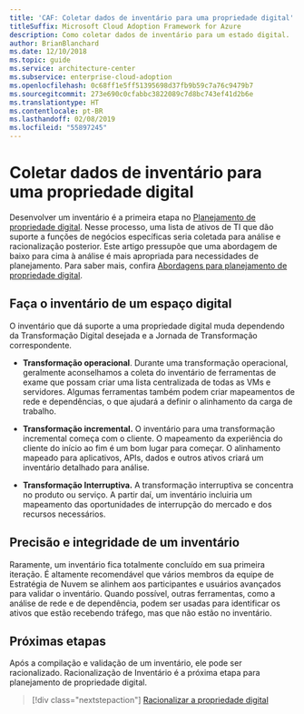 ```yaml
---
title: 'CAF: Coletar dados de inventário para uma propriedade digital'
titleSuffix: Microsoft Cloud Adoption Framework for Azure
description: Como coletar dados de inventário para um estado digital.
author: BrianBlanchard
ms.date: 12/10/2018
ms.topic: guide
ms.service: architecture-center
ms.subservice: enterprise-cloud-adoption
ms.openlocfilehash: 0c68ff1e5ff51395698d37fb9b59c7a76c9479b7
ms.sourcegitcommit: 273e690c0cfabbc3822089c7d8bc743ef41d2b6e
ms.translationtype: HT
ms.contentlocale: pt-BR
ms.lasthandoff: 02/08/2019
ms.locfileid: "55897245"
---
```

# <a name="gather-inventory-data-for-a-digital-estate"></a>Coletar dados de inventário para uma propriedade digital

Desenvolver um inventário é a primeira etapa no [Planejamento de propriedade digital](overview.md). Nesse processo, uma lista de ativos de TI que dão suporte a funções de negócios específicas seria coletada para análise e racionalização posterior. Este artigo pressupõe que uma abordagem de baixo para cima à análise é mais apropriada para necessidades de planejamento. Para saber mais, confira [Abordagens para planejamento de propriedade digital](./approach.md).

## <a name="take-inventory-of-a-digital-estate"></a>Faça o inventário de um espaço digital

O inventário que dá suporte a uma propriedade digital muda dependendo da Transformação Digital desejada e a Jornada de Transformação correspondente.

- **Transformação operacional**. Durante uma transformação operacional, geralmente aconselhamos a coleta do inventário de ferramentas de exame que possam criar uma lista centralizada de todas as VMs e servidores. Algumas ferramentas também podem criar mapeamentos de rede e dependências, o que ajudará a definir o alinhamento da carga de trabalho.

- **Transformação incremental.** O inventário para uma transformação incremental começa com o cliente. O mapeamento da experiência do cliente do início ao fim é um bom lugar para começar. O alinhamento mapeado para aplicativos, APIs, dados e outros ativos criará um inventário detalhado para análise.

- **Transformação Interruptiva.** A transformação interruptiva se concentra no produto ou serviço. A partir daí, um inventário incluiria um mapeamento das oportunidades de interrupção do mercado e dos recursos necessários.

## <a name="accuracy-and-completeness-of-an-inventory"></a>Precisão e integridade de um inventário

Raramente, um inventário fica totalmente concluído em sua primeira iteração. É altamente recomendável que vários membros da equipe de Estratégia de Nuvem se alinhem aos participantes e usuários avançados para validar o inventário. Quando possível, outras ferramentas, como a análise de rede e de dependência, podem ser usadas para identificar os ativos que estão recebendo tráfego, mas que não estão no inventário.

## <a name="next-steps"></a>Próximas etapas

Após a compilação e validação de um inventário, ele pode ser racionalizado. Racionalização de Inventário é a próxima etapa para planejamento de propriedade digital.

> [!div class="nextstepaction"]
> [Racionalizar a propriedade digital](rationalize.md)